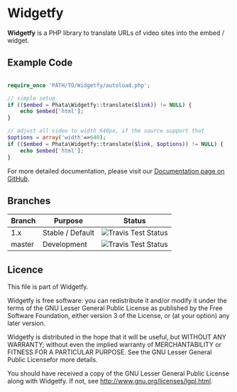Widgetfy
========

**Widgetfy** is a PHP library to translate URLs of video sites into the
embed / widget.

Example Code
------------

```php

require_once 'PATH/TO/Widgetfy/autoload.php';

// simple setup
if (($embed = Phata\Widgetfy::translate($link)) != NULL) {
    echo $embed['html'];
}

// adjust all video to width 640px, if the source support that
$options = array('width'=>640);
if (($embed = Phata\Widgetfy::translate($link, $options)) != NULL) {
    echo $embed['html'];
}

```

For more detailed documentation, please visit our
[Documentation page on GitHub](https://github.com/Phata/Widgetfy/wiki/Documentation).


Branches
--------
Branch | Purpose          | Status
-------|------------------|----------------------------------------------------------------------------------
1.x    | Stable / Default | ![Travis Test Status](https://api.travis-ci.org/Phata/Widgetfy.svg?branch=1.x)  
master | Development      | ![Travis Test Status](https://api.travis-ci.org/Phata/Widgetfy.svg?branch=master)


Licence
-----------
This file is part of Widgetfy.

Widgetfy is free software: you can redistribute it and/or modify it under the
terms of the GNU Lesser General Public License as published by the Free
Software Foundation, either version 3 of the License, or (at your option) any
later version.

Widgetfy is distributed in the hope that it will be useful, but WITHOUT ANY
WARRANTY; without even the implied warranty of MERCHANTABILITY or FITNESS FOR
A PARTICULAR PURPOSE.  See the GNU Lesser General Public Licensefor more
details.

You should have received a copy of the GNU Lesser General Public License along
with Widgetfy.  If not, see <http://www.gnu.org/licenses/lgpl.html>.
